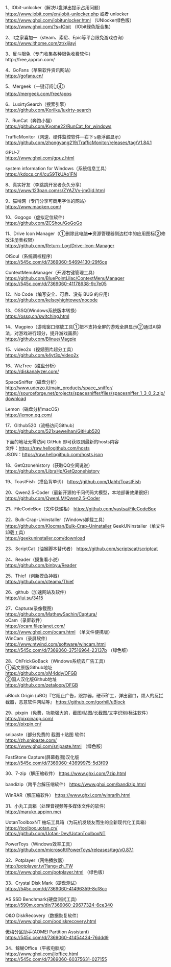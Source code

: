 1、lObit-unlocker（解决U盘弹出提示占用问题）https://www.iobit.com/en/iobit-unlocker.php 或者
unlocker                                       
https://www.ghxi.com/iobitunlocker.html （UNlocker绿色版）                                              
https://www.ghxi.com/?s=IObit （IObit绿色版合集）

2、it之家喜加一（steam、索尼、Epic等平台限免游戏咨询）             
https://www.ithome.com/zt/xijiayi                       
                                                      
3、反斗限免（专门收集各种限免收费软件）                     
http://free,apprcn.com/

4、GoFans（苹果软件资讯网站）                                        
https://gofans.cn/

5、Mergeek（一键订阅👆④）                             
https://mergeek.com/free/apps

6、LuxirtySearch（搜索引擎）                           
https://github.com/Korilku/luxirty-search
                                                    
7、RunCat（奔跑小猫）                                            
https://github.com/Kyome22/RunCat_for_windows            

TrafficMonitor（网速、硬件监控软件—右下↘悬浮窗显示）
https://github.com/zhongyang219/TrafficMonitor/releases/tag/V1.84.1                                 

GPU-Z                                                           
https://www.ghxi.com/gpuz.html                       

system information for Windows（系统信息工具）      
https://kdocs.cn/l/cuS9TkUAo1FN                                                     
                                                        
8、真实好友（李跳跳开发者永久分享）                       
https://www.123pan.com/s/ZYAZVv-jmGjd.html

9、猫啃网（专门分享可商用字体的网站）                      
https://www.maoken.com/

10、Gogogo（虚拟定位软件）                             
https://github.com/ZCShou/GoGoGo

11、Drive Icon Manager（①删除此电脑➡资源管理器侧边栏中的应用图标②修改注册表权限）                             
https://github.com/Return-Log/Drive-Icon-Manager          

OISoul（系统调校程序）                                 
https://545c.com/d/7369060-54694130-29f6ce         

ContextMenuManager（开源右键管理工具）                                            
https://github.com/BluePointLilac/ContextMenuManager                                  
https://545c.com/d/7369060-41178638-9c7e05          

12、No Code（编写安全、可靠、没有 BUG 的应用）             
https://github.com/kelseyhightower/nocode

13、OSSQ(Windows系统版本转换）                          
https://ossq.cn/switching.html
                                                       
14、Magpieo（游戏窗口缩放工具①把不支持全屏的游戏全屏显示②通过AI算法，对游戏进行超分，提升游戏画质）                    
https://github.com/Blinue/Magpie
                                                    
15、video2x（视频图片超分工具）                             
https://github.com/k4yt3x/video2x

16、WizTree（磁盘分析）                                                
https://diskanalyzer.com/

SpaceSniffer（磁盘分析）                                          http://www.uderzo.it/main_products/space_sniffer/
https://sourceforge.net/projects/spacesniffer/files/spacesniffer_1_3_0_2.zip/download

Lemon（磁盘分析macOS）                                                  
https://lemon.qq.com/

17、Github520（流畅访问Github）                                                                       https://github.com/521xueweihan/GitHub520

下面的地址无需访问 GitHub 即可获取到最新的hosts内容           
文件：https://raw.hellogithub.com/hosts                                     
JSON：https://raw.hellogithub.com/hosts.json            

18、GetQzonehistory（获取QQ空间说说）                                https://github.com/LibraHp/GetQzonehistory

19、ToastFish（摸鱼背单词）                                         https://github.com/Uahh/ToastFish

20、Qwen2.5-Coder（最新开源的千问代码大模型，本地部署效果很好）                                                                
https://github.com/QwenLM/Qwen2.5-Coder

21、FileCodeBox（文件快递柜）                                     https://github.com/vastsa/FileCodeBox

22、Bulk-Crap-Uninstaller（Windows卸载工具）                  https://github.com/Klocman/Bulk-Crap-Uninstaller
GeekUNinstaller（单文件卸载工具）                         
https://geekuninstaller.com/download

23、ScriptCat（油猴脚本替代者）                                 https://github.com/scriptscat/scriptcat

24、Reader（摸鱼看小说）                                             
https://github.com/binbyu/Reader

25、Thief（创新摸鱼神器）                                          
https://github.com/cteamx/Thief

26、github（加速网站及软件）                                                                   
https://iui.su/3415

27、Captura(录像截图)                                     
https://github.com/MathewSachin/Captura/                        
oCam（录屏软件）                                        
https://ocam.fileplanet.com/                         
https://www.ghxi.com/ocam.html （单文件便携版）        
WinCam（录屏软件）                                        
https://www.ntwind.com/software/wincam.html
https://545c.com/d/7369060-37516964-23137b （绿色版）

28、OhFrickGoBack（Windows系统去广告工具）                                 
①英文原版Github地址                                                                 
https://github.com/xM4ddy/OFGB                                            
②国人汉化版Github地址                                           
https://github.com/zetaloop/OFGB                    

uBlock Origin (uBO)『它阻止广告，跟踪器，硬币矿工，弹出窗口，烦人的反拦截器，恶意软件网站等』                                https://github.com/gorhill/uBlock                          
                

29、pixpin（免费，功能强大的，截图/贴图/长截图/文字识别/标注软件）                                         
https://pixpinapp.com/                              
https://pixpin.cn/

snipaste（部分免费的 截图＋贴图 软件）                
https://zh.snipaste.com/                            
https://www.ghxi.com/snipaste.html （绿色版）           

FastStone Capture(屏幕截图)汉化版                             
https://545c.com/d/7369060-43699975-5d3f09

30、7-zip（解压缩软件）
https://www.ghxi.com/7zip.html

bandizip（跨平台解压缩软件）
https://www.ghxi.com/bandizip.html

WinRAR（解压缩软件）
https://www.ghxi.com/winrarlh.html                  

31、小丸工具箱（处理音视频等多媒体文件的软件）              
https://maruko.appinn.me/                               

UotanToolboxNT 柚坛工具箱（为玩机发烧友而生的全新现代化工具箱）                                                                                             
https://toolbox.uotan.cn/                               
https://github.com/Uotan-Dev/UotanToolboxNT                       

PowerToys（Windows效率工具）
https://github.com/microsoft/PowerToys/releases/tag/v0.87.1

32、Potplayer（网络播放器）                             
http://potplayer.tv/?lang=zh_TW                     
https://www.ghxi.com/potplayer.html （绿色版）       

33、Crystal Disk Mark（硬盘测试）                        
https://545c.com/d/7369060-41496359-8cf8cc                    

AS SSD Benchmark(硬盘测试工具)                                 
https://590m.com/dir/7369060-29677324-6ce340        

O&O DiskRecovery（数据恢复软件）                                 
https://www.ghxi.com/oodiskrecovery.html              

傲梅分区助手(AOMEI Partition Assistant)                                                
https://545c.com/d/7369060-41454434-76ddd9                         

34、鲸鲮Office（平板电脑版）                                    
https://www.ghxi.com/jloffice.html                  
https://545c.com/d/7369060-60375631-027155           



































